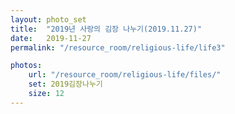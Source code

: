 ```yaml
---
layout: photo_set
title:  "2019년 사랑의 김장 나누기(2019.11.27)"
date:   2019-11-27
permalink: "/resource_room/religious-life/life3"

photos:
    url: "/resource_room/religious-life/files/"
    set: 2019김장나누기
    size: 12
---
```


